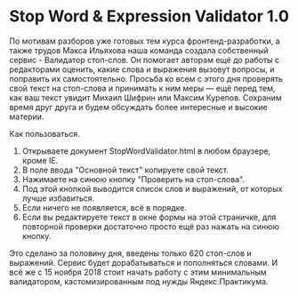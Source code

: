 # Stop Word & Expression Validator 1.0
По мотивам разборов уже готовых тем курса фронтенд-разработки, а также трудов Макса Ильяхова
наша команда создала собственный сервис - Валидатор стоп-слов. 
Он помогает авторам ещё до работы с редакторами оценить, какие слова и выражения вызовут вопросы,
и поправить их самостоятельно. Просьба ко всем с этого дня проверять свой текст на стоп-слова и принимать к ним меры —
ещё перед тем, как ваш текст увидит Михаил Шифрин или Максим Курепов. 
Сохраним время друг друга и будем обсуждать более интересные и высокие материи.

Как пользоваться.
1) Открываете документ StopWordValidator.html в любом браузере, кроме IE.
2) В поле ввода "Основной текст" копируете свой текст.
3) Нажимаете на синюю кнопку "Проверить на стоп-слова".
4) Под этой кнопкой выводится список слов и выражений, от которых лучше избавиться.
5) Если ничего не появляется, всё в порядке.
6) Если вы редактируете текст в окне формы на этой страничке, для повторной проверки достаточно просто ещё раз нажать на синюю кнопку.

Это сделано за половину дня, введены только 620 стоп-слов и выражений. Сервис будет дорабатываться и пополняться словами.
И всё же с 15 ноября 2018 стоит начать работу с этим минимальным валидатором, кастомизированным под нужды Яндекс.Практикума.